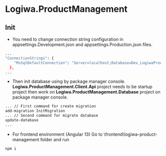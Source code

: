 # Logiwa.ProductManagement

## Init

* You need to change connection string configuration in appsettings.Development.json and appsettings.Production.json files.

```sh
...
"ConnectionStrings": {
    "MsSqlDefaultConnection": "Server=localhost;Database=Dev_LogiwaProductManagement;User Id=XX;Password=XX"
  },
...
```

* Then init database using by package manager console. **Logiwa.ProductManagement.Client.Api** project needs to be startup project then work on **Logiwa.ProductManagement.Database** project on package manager console.

```sh
... // First command for create migration
add-migration InitMigration
... // Second command for migrate database
update-database
...
```

* For frontend environment (Angular 13)
Go to \frontend\logiwa-product-management folder and run
```sh
npm i
```